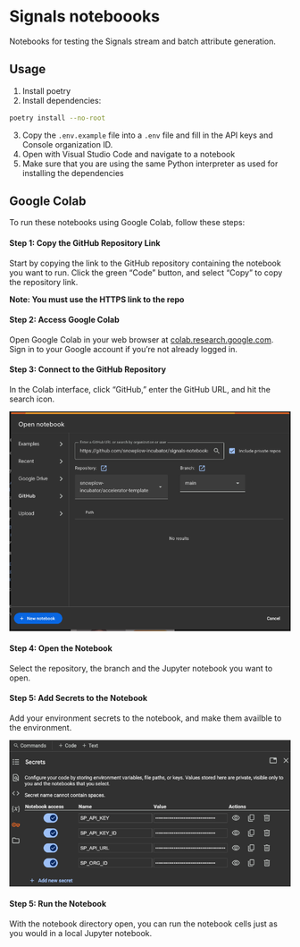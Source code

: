 # Signals noteboooks

Notebooks for testing the Signals stream and batch attribute generation.

## Usage

1. Install poetry
2. Install dependencies:

```sh
poetry install --no-root
```

3. Copy the `.env.example` file into a `.env` file and fill in the API keys and Console organization ID.
4. Open with Visual Studio Code and navigate to a notebook
5. Make sure that you are using the same Python interpreter as used for installing the dependencies

## Google Colab
To run these notebooks using Google Colab, follow these steps:

#### Step 1: Copy the GitHub Repository Link
Start by copying the link to the GitHub repository containing the notebook you want to run. Click the green “Code” button, and select “Copy” to copy the repository link. 

**Note: You must use the HTTPS link to the repo**

#### Step 2: Access Google Colab
Open Google Colab in your web browser at [colab.research.google.com](https://colab.research.google.com/). Sign in to your Google account if you’re not already logged in.

#### Step 3: Connect to the GitHub Repository
In the Colab interface, click “GitHub,” enter the GitHub URL, and hit the search icon.

![link to github](images/link_to_github.png)

#### Step 4: Open the Notebook
Select the repository, the branch and the Jupyter notebook you want to open.

#### Step 5: Add Secrets to the Notebook
Add your environment secrets to the notebook, and make them availble to the environment.

![add secrets](images/add_secrets.png)


#### Step 5: Run the Notebook
With the notebook directory open, you can run the notebook cells just as you would in a local Jupyter notebook.


